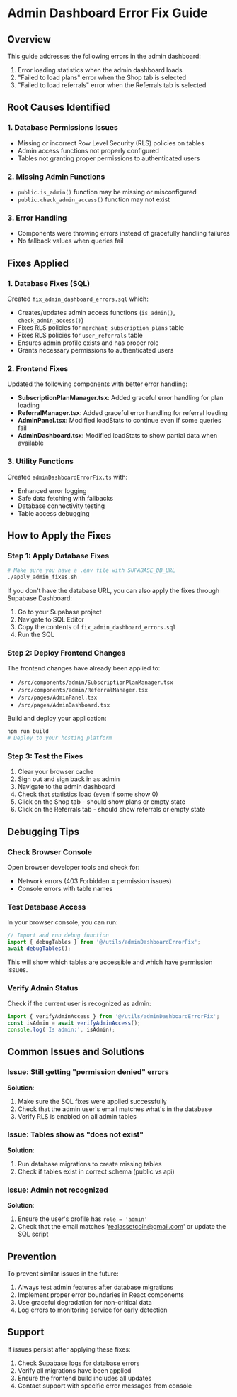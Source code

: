 # Admin Dashboard Error Fix Guide

## Overview
This guide addresses the following errors in the admin dashboard:
1. Error loading statistics when the admin dashboard loads
2. "Failed to load plans" error when the Shop tab is selected
3. "Failed to load referrals" error when the Referrals tab is selected

## Root Causes Identified

### 1. Database Permissions Issues
- Missing or incorrect Row Level Security (RLS) policies on tables
- Admin access functions not properly configured
- Tables not granting proper permissions to authenticated users

### 2. Missing Admin Functions
- `public.is_admin()` function may be missing or misconfigured
- `public.check_admin_access()` function may not exist

### 3. Error Handling
- Components were throwing errors instead of gracefully handling failures
- No fallback values when queries fail

## Fixes Applied

### 1. Database Fixes (SQL)
Created `fix_admin_dashboard_errors.sql` which:
- Creates/updates admin access functions (`is_admin()`, `check_admin_access()`)
- Fixes RLS policies for `merchant_subscription_plans` table
- Fixes RLS policies for `user_referrals` table
- Ensures admin profile exists and has proper role
- Grants necessary permissions to authenticated users

### 2. Frontend Fixes
Updated the following components with better error handling:
- **SubscriptionPlanManager.tsx**: Added graceful error handling for plan loading
- **ReferralManager.tsx**: Added graceful error handling for referral loading
- **AdminPanel.tsx**: Modified loadStats to continue even if some queries fail
- **AdminDashboard.tsx**: Modified loadStats to show partial data when available

### 3. Utility Functions
Created `adminDashboardErrorFix.ts` with:
- Enhanced error logging
- Safe data fetching with fallbacks
- Database connectivity testing
- Table access debugging

## How to Apply the Fixes

### Step 1: Apply Database Fixes
```bash
# Make sure you have a .env file with SUPABASE_DB_URL
./apply_admin_fixes.sh
```

If you don't have the database URL, you can also apply the fixes through Supabase Dashboard:
1. Go to your Supabase project
2. Navigate to SQL Editor
3. Copy the contents of `fix_admin_dashboard_errors.sql`
4. Run the SQL

### Step 2: Deploy Frontend Changes
The frontend changes have already been applied to:
- `/src/components/admin/SubscriptionPlanManager.tsx`
- `/src/components/admin/ReferralManager.tsx`
- `/src/pages/AdminPanel.tsx`
- `/src/pages/AdminDashboard.tsx`

Build and deploy your application:
```bash
npm run build
# Deploy to your hosting platform
```

### Step 3: Test the Fixes
1. Clear your browser cache
2. Sign out and sign back in as admin
3. Navigate to the admin dashboard
4. Check that statistics load (even if some show 0)
5. Click on the Shop tab - should show plans or empty state
6. Click on the Referrals tab - should show referrals or empty state

## Debugging Tips

### Check Browser Console
Open browser developer tools and check for:
- Network errors (403 Forbidden = permission issues)
- Console errors with table names

### Test Database Access
In your browser console, you can run:
```javascript
// Import and run debug function
import { debugTables } from '@/utils/adminDashboardErrorFix';
await debugTables();
```

This will show which tables are accessible and which have permission issues.

### Verify Admin Status
Check if the current user is recognized as admin:
```javascript
import { verifyAdminAccess } from '@/utils/adminDashboardErrorFix';
const isAdmin = await verifyAdminAccess();
console.log('Is admin:', isAdmin);
```

## Common Issues and Solutions

### Issue: Still getting "permission denied" errors
**Solution**: 
1. Make sure the SQL fixes were applied successfully
2. Check that the admin user's email matches what's in the database
3. Verify RLS is enabled on all admin tables

### Issue: Tables show as "does not exist"
**Solution**:
1. Run database migrations to create missing tables
2. Check if tables exist in correct schema (public vs api)

### Issue: Admin not recognized
**Solution**:
1. Ensure the user's profile has `role = 'admin'`
2. Check that the email matches 'realassetcoin@gmail.com' or update the SQL script

## Prevention
To prevent similar issues in the future:
1. Always test admin features after database migrations
2. Implement proper error boundaries in React components
3. Use graceful degradation for non-critical data
4. Log errors to monitoring service for early detection

## Support
If issues persist after applying these fixes:
1. Check Supabase logs for database errors
2. Verify all migrations have been applied
3. Ensure the frontend build includes all updates
4. Contact support with specific error messages from console